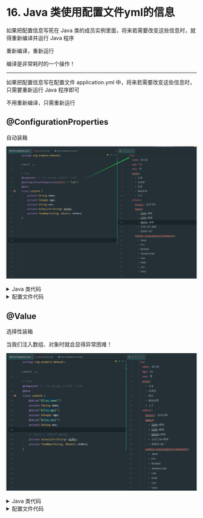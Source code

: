 # 16. Java 类使用配置文件yml的信息

如果把配置信息写死在 Java 类的成员实例里面，将来若需要改变这些信息时，就得重新编译并运行 Java 程序

重新编译，重新运行

编译是非常耗时的一个操作！

---

如果把配置信息写在配置文件 application.yml 中，将来若需要改变这些信息时，只需要重新运行 Java 程序即可

不用重新编译，只需重新运行

## @ConfigurationProperties

自动装箱

![图 0](images/cd16f39dcac56322e9f9556213967b5c1677550cf0efcb7a32737d495a241ad4.png)  

<details><summary>Java 类代码</summary>

```java
@Component // 告诉 spring 自动挂载一个单例
@ConfigurationProperties(prefix = "lrq")
@Data
class LrqInfo {
    private String name;
    private Integer age;
    private String sex;
    private ArrayList<String> wifes;
    private TreeMap<String, Object> others;
}
```

</details>

<details><summary>配置文件代码</summary>

```yml
lrq:
  name: 林日清
  age: 22
  sex: 男
  wifes:
    - 丛雨
    - 洛琪希
    - 优菈
    - 御坂美琴
    - 玉子
  others:
    School: 韶关学院
    Award:
      - ICPC-铜牌
      - CCPC-铜牌
      - GDCPC-铜牌
      - 百度之星-铜牌
      - 蓝桥杯-国一
    Common-LanguagesOrFrameworks:
      - Java
      - C++
      - Python
      - Javascript
      - vue
      - html
      - css
      - less
```

</details>

## @Value

选择性装箱

当我们注入数组、对象时就会显得异常困难！

![图 1](images/2ad34a3e1f030d7bbac838503021a504eb3e129be5e16f8900d393749fa6f4ea.png)  

<details><summary>Java 类代码</summary>

```java
@Component // 告诉 spring 自动挂载一个单例
@Data
class LrqInfo {
    @Value("${lrq.name}")
    private String name;
    @Value("${lrq.age}")
    private Integer age;
    @Value("${lrq.sex}")
    private String sex;

    // 难以注入，不推荐用 @Value
    private ArrayList<String> wifes;
    private TreeMap<String, Object> others;
}

```

</details>

<details><summary>配置文件代码</summary>

```yml
lrq:
  name: 林日清
  age: 22
  sex: 男
  wifes:
    - 丛雨
    - 洛琪希
    - 优菈
    - 御坂美琴
    - 玉子
  others:
    School: 韶关学院
    Award:
      - ICPC-铜牌
      - CCPC-铜牌
      - GDCPC-铜牌
      - 百度之星-铜牌
      - 蓝桥杯-国一
    Common-LanguagesOrFrameworks:
      - Java
      - C++
      - Python
      - Javascript
      - vue
      - html
      - css
      - less
```

</details>
